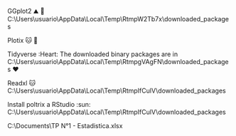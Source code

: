 
GGplot2 :mountain: :rainbow:  C:\Users\usuario\AppData\Local\Temp\RtmpW2Tb7x\downloaded_packages

Plotix :cat: :butterfly:

Tidyverse :Heart: The downloaded binary packages are in
	C:\Users\usuario\AppData\Local\Temp\RtmpgVAgFN\downloaded_packages :heart:
	
Readxl :cat: 
		C:\Users\usuario\AppData\Local\Temp\RtmpIfCulV\downloaded_packages

Install poltrix a RStudio :sun: C:\Users\usuario\AppData\Local\Temp\RtmpIfCulV\downloaded_packages

C:\\Documents\\TP N°1 - Estadistica.xlsx


  
